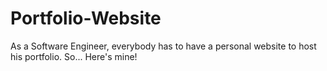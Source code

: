 # Portfolio-Website
As a Software Engineer, everybody has to have a personal website to host his portfolio. So... Here's mine!

